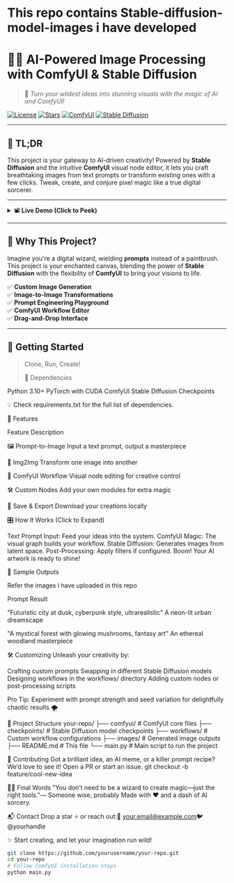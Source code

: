 #  This repo contains Stable-diffusion-model-images i have developed 
# 🧠✨ AI-Powered Image Processing with ComfyUI & Stable Diffusion

> 🎨 *Turn your wildest ideas into stunning visuals with the magic of AI and ComfyUI!*

[![License](https://img.shields.io/badge/License-MIT-purple.svg)](LICENSE)
[![Stars](https://img.shields.io/github/stars/yourusername/your-repo?style=social)](https://github.com/yourusername/your-repo/stargazers)
[![ComfyUI](https://img.shields.io/badge/Built%20with-ComfyUI-blueviolet)](https://github.com/comfyanonymous/ComfyUI)
[![Stable Diffusion](https://img.shields.io/badge/Stable%20Diffusion-🔥%20Powered-orange)](https://huggingface.co/CompVis/stable-diffusion)

---

## 🧩 TL;DR

This project is your gateway to AI-driven creativity! Powered by **Stable Diffusion** and the intuitive **ComfyUI** visual node editor, it lets you craft breathtaking images from text prompts or transform existing ones with a few clicks. Tweak, create, and conjure pixel magic like a true digital sorcerer.

---

<details>
<summary>📽️ <strong>Live Demo (Click to Peek)</strong></summary>

**Coming Soon:** A dazzling hosted demo on Gradio or HuggingFace Spaces.  
✨ Want to get hands-on now? Clone the repo and start brewing your own creations!

</details>

---

## 🧠 Why This Project?

Imagine you're a digital wizard, wielding **prompts** instead of a paintbrush. This project is your enchanted canvas, blending the power of **Stable Diffusion** with the flexibility of **ComfyUI** to bring your visions to life.

✅ **Custom Image Generation**  
✅ **Image-to-Image Transformations**  
✅ **Prompt Engineering Playground**  
✅ **ComfyUI Workflow Editor**  
✅ **Drag-and-Drop Interface**

---

## 🚀 Getting Started

> Clone, Run, Create!
>
> 🧱 Dependencies

Python 3.10+
PyTorch with CUDA
ComfyUI
Stable Diffusion Checkpoints

💡 Check requirements.txt for the full list of dependencies.

🔮 Features



Feature
Description



🖼️ Prompt-to-Image
Input a text prompt, output a masterpiece


🔄 Img2Img
Transform one image into another


🧰 ComfyUI Workflow
Visual node editing for creative control


🛠️ Custom Nodes
Add your own modules for extra magic


💾 Save & Export
Download your creations locally




🎛️ How It Works (Click to Expand)


Text Prompt Input: Feed your ideas into the system.
ComfyUI Magic: The visual graph builds your workflow.
Stable Diffusion: Generates images from latent space.
Post-Processing: Apply filters if configured.
Boom! Your AI artwork is ready to shine!




🎨 Sample Outputs

Refer the images i have uploaded in this repo

Prompt
Result



"Futuristic city at dusk, cyberpunk style, ultrarealistic"
A neon-lit urban dreamscape


"A mystical forest with glowing mushrooms, fantasy art"
An ethereal woodland masterpiece



🛠️ Customizing
Unleash your creativity by:

Crafting custom prompts
Swapping in different Stable Diffusion models
Designing workflows in the workflows/ directory
Adding custom nodes or post-processing scripts

Pro Tip: Experiment with prompt strength and seed variation for delightfully chaotic results 🌪️

📂 Project Structure
your-repo/
├── comfyui/           # ComfyUI core files
├── checkpoints/       # Stable Diffusion model checkpoints
├── workflows/         # Custom workflow configurations
├── images/            # Generated image outputs
├── README.md          # This file
└── main.py            # Main script to run the project


📢 Contributing
Got a brilliant idea, an AI meme, or a killer prompt recipe?We’d love to see it! Open a PR or start an issue.
git checkout -b feature/cool-new-idea


🧙‍♂️ Final Words
"You don’t need to be a wizard to create magic—just the right tools."— Someone wise, probably
Made with ❤️ and a dash of AI sorcery.

📬 Contact
Drop a star ⭐ or reach out:📧 your.email@example.com🐦 @yourhandle


✨ Start creating, and let your imagination run wild!



```bash
git clone https://github.com/yourusername/your-repo.git
cd your-repo
# Follow ComfyUI installation steps
python main.py
